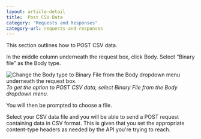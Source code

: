 ```yaml
---
layout: article-detail
title:  Post CSV Data
category: "Requests and Responses"
category-url: requests-and-responses
---
```


This section outlines how to POST CSV data.

In the middle column underneath the request box, click Body. Select “Binary file” as the Body type.

![Change the Body type to Binary File from the Body dropdown menu underneath the request box.](/assets/images/binary-file-option.png)
_To get the option to POST CSV data, select Binary File from the Body dropdown menu._

You will then be prompted to choose a file.

Select your CSV data file and you will be able to send a POST request containing data in CSV format. This is given that you set the appropriate content-type headers as needed by the API you're trying to reach.